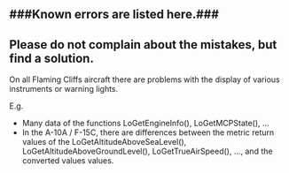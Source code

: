 ###Known errors are listed here.###
---
Please do not complain about the mistakes, but find a solution.
---

On all Flaming Cliffs aircraft there are problems with the display of various instruments or warning lights.

E.g. 
- Many data of the functions LoGetEngineInfo(), LoGetMCPState(), ...
- In the A-10A / F-15C, there are differences between the metric return values of the LoGetAltitudeAboveSeaLevel(), LoGetAltitudeAboveGroundLevel(), LoGetTrueAirSpeed(), ..., and the converted values values.

